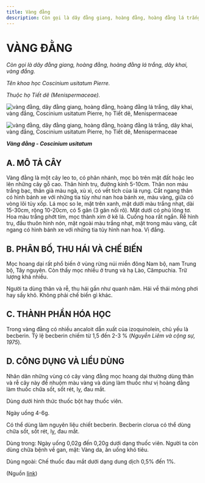 ```yaml
---
title: Vàng đằng
description: Còn gọi là dây đằng giang, hoàng đằng, hoàng đằng lá trắng, dây khai, vàng đắng. Tên khoa học Coscinium usitatum Pierre. Thuộc họ Tiết dê (Menispermaceae).
---
```

# VÀNG ĐẰNG

*Còn gọi là dây đằng giang, hoàng đằng, hoàng đằng lá trắng, dây khai, vàng đắng.*

*Tên khoa học Coscinium usitatum Pierre.*

*Thuộc họ Tiết dê (Menispermaceae).*

![vàng đằng, dây đằng giang, hoàng đằng, hoàng đằng lá trắng, dây khai, vàng đắng, Coscinium usitatum Pierre, họ Tiết dê, Menispermaceae](/imgs/do-tat-loi/ctvvtvn/vang-dang.jpg)

![vàng đằng, dây đằng giang, hoàng đằng, hoàng đằng lá trắng, dây khai, vàng đắng, Coscinium usitatum Pierre, họ Tiết dê, Menispermaceae](/imgs/do-tat-loi/ctvvtvn/vang-dang-2.jpg)

***Vàng đằng - Coscinium usitatum***

## A. MÔ TẢ CÂY

Vàng đằng là một cây leo to, có phân nhánh, mọc bò trên mặt đất hoặc leo lên những cây gỗ cao. Thân hình trụ, đường kính 5-10cm. Thân non màu trắng bạc, thân già màu ngà, xù xì, có vết tích của lá rụng. Cắt ngang thân có hình bánh xe với những tia tủy như nan hoa bánh xe, màu vàng, giữa có vòng lõi tủy xốp. Lá mọc so le, mặt trên xanh, mặt dưới màu trắng nhạt, dài 15-30cm, rộng 10-20cm, có 5 gân (3 gân nổi rõ). Mặt dưới có phủ lông tơ. Hoa màu trắng phớt tím, mọc thành xim ở kẽ lá. Cuống hoa rất ngắn. Rễ hình trụ, đầu thuôn hình nón, mặt ngoài màu trắng nhạt, mặt trong màu vàng, cắt ngang có hình bánh xe với những tia tủy hình nan hoa. Vị đắng.

## B. PHÂN BỐ, THU HÁI VÀ CHẾ BIẾN

Mọc hoang dại rất phổ biến ở vùng rừng núi miền đông Nam bộ, nam Trung bộ, Tây nguyên. Còn thấy mọc nhiều ở trung và hạ Lào, Cămpuchia. Trữ lượng khá nhiều.

Người ta dùng thân và rễ, thu hái gần như quanh năm. Hái về thái mỏng phơi hay sấy khô. Không phải chế biến gì khác.

## C. THÀNH PHẦN HÓA HỌC

Trong vàng đằng có nhiều ancaloit dẫn xuất của izoquinolein, chủ yếu là becberin. Tỷ lệ becberin chiếm từ 1,5 đến 2-3 % (*Nguyễn Liêm và cộng sự, 1975*).

## D. CÔNG DỤNG VÀ LIỀU DÙNG

Nhân dân những vùng có cây vàng đằng mọc hoang dại thường dùng thân và rễ cây này để nhuộm màu vàng và dùng làm thuốc như vị hoàng đằng làm thuốc chữa sốt, sốt rét, lỵ, đau mắt.

Dùng dưới hình thức thuốc bột hay thuốc viên.

Ngày uống 4-6g.

Có thể dùng làm nguyên liệu chiết becberin. Becberin clorua có thể dùng chữa sốt, sốt rét, lỵ, đau mắt.

Dùng trong: Ngày uống 0,02g đến 0,20g dưới dạng thuốc viên. Người ta còn dùng chữa bệnh về gan, mật: Vàng da, ăn uống khó tiêu.

Dùng ngoài: Chế thuốc đau mắt dưới dạng dung dịch 0,5% đến 1%.

(Nguồn <a href="http://www.thuocvuonnha.com/nhung-cay-thuoc-va-vi-thuoc-viet-nam/ket-qua-tra-cuu/vang-dang" target="_blank">link</a>)

